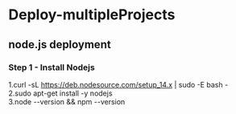 # Deploy-multipleProjects
## node.js deployment
### Step 1 - Install Nodejs
1.curl -sL https://deb.nodesource.com/setup_14.x | sudo -E bash -<br/>
2.sudo apt-get install -y nodejs<br/>
3.node --version && npm --version<br/>
